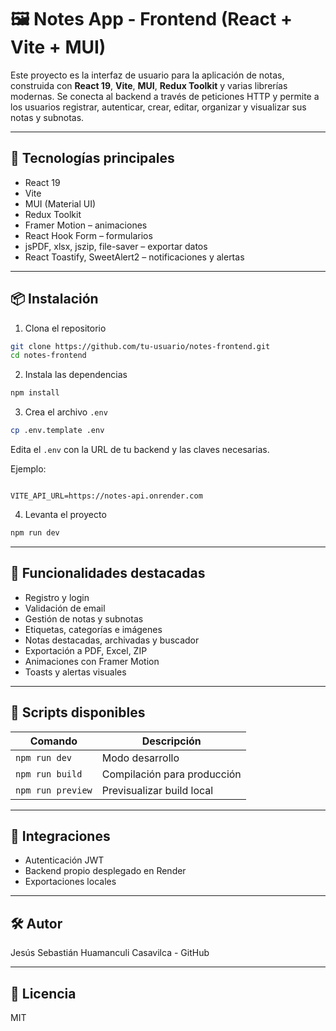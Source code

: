 # 🖼️ Notes App - Frontend (React + Vite + MUI)

Este proyecto es la interfaz de usuario para la aplicación de notas, construida con **React 19**, **Vite**, **MUI**, **Redux Toolkit** y varias librerías modernas. Se conecta al backend a través de peticiones HTTP y permite a los usuarios registrar, autenticar, crear, editar, organizar y visualizar sus notas y subnotas.

---

## 🚀 Tecnologías principales

- React 19
- Vite
- MUI (Material UI)
- Redux Toolkit
- Framer Motion – animaciones
- React Hook Form – formularios
- jsPDF, xlsx, jszip, file-saver – exportar datos
- React Toastify, SweetAlert2 – notificaciones y alertas

---

## 📦 Instalación

1. Clona el repositorio

```bash
git clone https://github.com/tu-usuario/notes-frontend.git
cd notes-frontend
```

2. Instala las dependencias

```bash
npm install
```

3. Crea el archivo `.env`

```bash
cp .env.template .env
```

Edita el `.env` con la URL de tu backend y las claves necesarias.

Ejemplo:

```env

VITE_API_URL=https://notes-api.onrender.com

```

4. Levanta el proyecto

```bash
npm run dev
```

---

## 📘 Funcionalidades destacadas

- Registro y login
- Validación de email
- Gestión de notas y subnotas
- Etiquetas, categorías e imágenes
- Notas destacadas, archivadas y buscador
- Exportación a PDF, Excel, ZIP
- Animaciones con Framer Motion
- Toasts y alertas visuales

---

## 🧪 Scripts disponibles

| Comando           | Descripción                 |
| ----------------- | --------------------------- |
| `npm run dev`     | Modo desarrollo             |
| `npm run build`   | Compilación para producción |
| `npm run preview` | Previsualizar build local   |

---

## 🧩 Integraciones

- Autenticación JWT
- Backend propio desplegado en Render
- Exportaciones locales

---

## 🛠️ Autor

Jesús Sebastián Huamanculi Casavilca - GitHub

---

## 📄 Licencia

MIT

